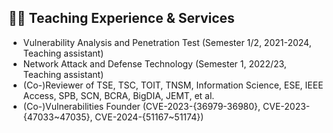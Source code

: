 ## 🧑‍🎨 Teaching Experience & Services
- Vulnerability Analysis and Penetration Test (Semester 1/2, 2021-2024, Teaching assistant)
- Network Attack and Defense Technology (Semester 1, 2022/23, Teaching assistant)
- (Co-)Reviewer of TSE, TSC, TOIT, TNSM, Information Science, ESE, IEEE Access, SPB, SCN, BCRA, BigDIA, JEMT, et al.
- (Co-)Vulnerabilities Founder (CVE-2023-{36979-36980}, CVE-2023-{47033~47035}, CVE-2024-{51167~51174})
